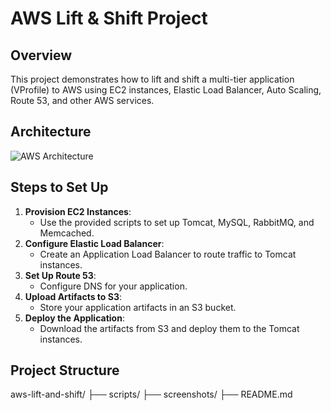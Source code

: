 # AWS Lift & Shift Project

## Overview
This project demonstrates how to lift and shift a multi-tier application (VProfile) to AWS using EC2 instances, Elastic Load Balancer, Auto Scaling, Route 53, and other AWS services.

## Architecture
![AWS Architecture](screenshots/aws-architecture.png)

## Steps to Set Up
1. **Provision EC2 Instances**:
   - Use the provided scripts to set up Tomcat, MySQL, RabbitMQ, and Memcached.
2. **Configure Elastic Load Balancer**:
   - Create an Application Load Balancer to route traffic to Tomcat instances.
3. **Set Up Route 53**:
   - Configure DNS for your application.
4. **Upload Artifacts to S3**:
   - Store your application artifacts in an S3 bucket.
5. **Deploy the Application**:
   - Download the artifacts from S3 and deploy them to the Tomcat instances.

## Project Structure
aws-lift-and-shift/
├── scripts/
├── screenshots/
├── README.md
